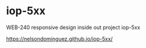 # iop-5xx
WEB-240 responsive design inside out  project iop-5xx

 https://nelsondominguez.github.io/iop-5xx/
